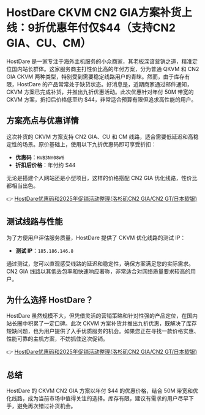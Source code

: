 # HostDare CKVM CN2 GIA方案补货上线：9折优惠年付仅$44（支持CN2 GIA、CU、CM）

HostDare 是一家专注于海外主机服务的小众商家，其老板深谙营销之道，精准定位国内站长群体。这家服务商主打性价比高的年付方案，分为普通 QKVM 和 CN2 GIA CKVM 两种类型，特别受到需要稳定线路用户的青睐。然而，由于库存有限，HostDare 的产品常常处于缺货状态。好消息是，近期商家通过邮件通知，CKVM 方案已完成补货，并推出九折优惠活动。此次优惠针对年付 50M 带宽的 CKVM 方案，折扣后价格低至约 $44，非常适合预算有限但追求高性能的用户。

## 方案亮点与优惠详情

这次补货的 CKVM 方案支持 CN2 GIA、CU 和 CM 线路，适合需要低延迟和高稳定性的场景。原价基础上，使用以下九折优惠码即可享受折扣：

- **优惠码**：`HVB3NY08W6`  
- **折扣后价格**：年付约 $44

无论是搭建个人网站还是小型项目，这样的价格搭配 CN2 GIA 优化线路，性价比都相当出色。

👉 [HostDare优惠码和2025年促销活动整理(洛杉矶CN2 GIA/CN2 GT/日本软银)](https://bit.ly/hostdare)

## 测试线路与性能

为了方便用户评估服务质量，HostDare 提供了 CKVM 优化线路的测试 IP：

- **测试 IP**：`185.186.146.8`

通过测试，您可以直观感受线路的延迟和稳定性，确保方案满足您的实际需求。CN2 GIA 线路以其低丢包率和快速响应著称，非常适合对网络质量要求较高的用户。

## 为什么选择 HostDare？

HostDare 虽然规模不大，但凭借灵活的营销策略和针对性强的产品定位，在国内站长圈中积累了一定口碑。此次 CKVM 方案补货并推出九折优惠，既解决了库存短缺问题，也为用户提供了入手优质服务的机会。如果您正在寻找一款价格实惠、性能可靠的主机方案，不妨抓住这次促销。

👉 [HostDare优惠码和2025年促销活动整理(洛杉矶CN2 GIA/CN2 GT/日本软银)](https://bit.ly/hostdare)

## 总结

HostDare 的 CKVM CN2 GIA 方案以年付 $44 的优惠价格，结合 50M 带宽和优化线路，成为当前市场中值得关注的选择。库存有限，建议有需求的用户尽早下手，避免再次错过补货机会。